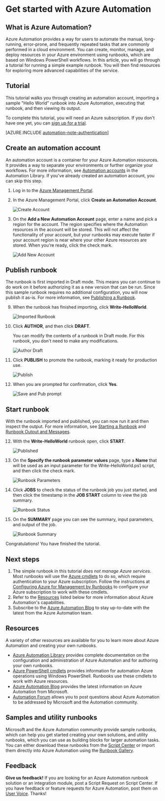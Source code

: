 <!-- deleted in Global -->

<properties
	pageTitle="Get Started with Azure Automation | Azure"
	description="Learn how to import and run an automation job in Azure."
	services="automation"
	documentationCenter=""
	authors="bwren"
	manager="stevenka"
	editor=""/>

<tags
	ms.service="automation"
	ms.date="09/08/2015"
	wacn.date=""/>


# Get started with Azure Automation

## What is Azure Automation?

Azure Automation provides a way for users to automate the manual, long-running, error-prone, and frequently repeated tasks that are commonly performed in a cloud environment. You can create, monitor, manage, and deploy resources in your Azure environment using runbooks, which are based on Windows PowerShell workflows. In this article, you will go through a tutorial for running a simple example runbook. You will then find resources for exploring more advanced capabilities of the service.

## Tutorial
This tutorial walks you through creating an automation account, importing a sample "Hello World" runbook into Azure Automation, executing that runbook, and then viewing its output.

To complete this tutorial, you will need an Azure subscription. If you don't have one yet, you can [sign up for a trial](/pricing/1rmb-trial/)</a>.

[AZURE.INCLUDE [automation-note-authentication](../includes/automation-note-authentication.md)]

## <a name="automationaccount"></a>Create an automation account

An automation account is a container for your Azure Automation resources. It provides a way to separate your environments or further organize your workflows. For more information, see [Automation accounts](/documentation/articles/automation-configuring/) in the Automation Library.  If you've already created an automation account, you can skip this step.

1.	Log in to the [Azure Management Portal](http://manage.windowsazure.cn).

2.	In the Azure Management Portal, click **Create an Automation Account**.  

	![Create Account](./media/automation-create-runbook-from-samples/automation_01_CreateAccount.png)

3.	On the **Add a New Automation Account** page, enter a name and pick a region for the account. The region specifies where the Automation resources in the account will be stored. This will not affect the functionality of your account, but your runbooks may execute faster if your account region is near where your other Azure resources are stored. When you're ready, click the check mark.

	![Add New Account](./media/automation-create-runbook-from-samples/automation_02_addnewautoacct.png)

## <a name="publishrunbook"></a>Publish runbook

The runbook is first imported in Draft mode. This means you can continue to do work on it before authorizing it as a new version that can be run. Since this sample runbook requires no additional configuration, you will now publish it as-is.  For more information, see [Publishing a Runbook](/documentation/articles/automation-edit-textual-runbook/).

9.	When the runbook has finished importing, click **Write-HelloWorld**.

	![Imported Runbook](./media/automation-create-runbook-from-samples/automation_07_ImportedRunbook.png)

9.	Click **AUTHOR**, and then click **DRAFT**.  

	You can modify the contents of a runbook in Draft mode. For this runbook, you don't need to make any modifications.

	![Author Draft](./media/automation-create-runbook-from-samples/automation_08_AuthorDraft.png)  

10.	Click **PUBLISH** to promote the runbook, marking it ready for production use.

	![Publish](./media/automation-create-runbook-from-samples/automation_085_Publish.png)

11.	When you are prompted for confirmation, click **Yes**.

	![Save and Pub prompt](./media/automation-create-runbook-from-samples/automation_09_SavePubPrompt.png)

## <a name="startrunbook"></a>Start runbook

With the runbook imported and published, you can now run it and then inspect the output.  For more information, see [Starting a Runbook](/documentation/articles/automation-starting-a-runbook/) and [Runbook Output and Messages](/documentation/articles/automation-runbook-output-and-messages/).

12.	With the **Write-HelloWorld** runbook open, click **START**.

	![Published](./media/automation-create-runbook-from-samples/automation_10_PublishStart.png)

13.	On the **Specify the runbook parameter values** page, type a **Name** that will be used as an input parameter for the Write-HelloWorld.ps1 script, and then click the check mark.

	![Runbook Parameters](./media/automation-create-runbook-from-samples/automation_11_RunbookParams.png)

14.	Click **JOBS** to check the status of the runbook job you just started, and then click the timestamp in the **JOB START** column to view the job summary.

	![Runbook Status](./media/automation-create-runbook-from-samples/automation_12_RunbookStatus.png)

15.	On the **SUMMARY** page you can see the summary, input parameters, and output of the job.

	![Runbook Summary](./media/automation-create-runbook-from-samples/automation_13_RunbookSummary_callouts.png)

Congratulations! You have finished the tutorial.

## <a name="nextsteps"></a>Next steps
1. The simple runbook in this tutorial *does not manage Azure services*. Most runbooks will use the [Azure cmdlets](http://msdn.microsoft.com/zh-cn/library/jj156055.aspx) to do so, which require authentication to your Azure subscription. Follow the instructions at [Configuring Azure for Management by Runbooks](/documentation/articles/automation-configuring/) to configure your Azure subscription to work with these cmdlets.  
2. Refer to the [Resources](#resources) listed below for more information about Azure Automation's capabilities.
3. Subscribe to the [Azure Automation Blog](http://azure.microsoft.com/blog/tag/azure-automation) to stay up-to-date with the latest from the Azure Automation team.

## <a name="resources"></a>Resources

A variety of other resources are available for you to learn more about Azure Automation and creating your own runbooks.

- [Azure Automation Library](/documentation/services/automation/) provides complete documentation on the configuration and administration of Azure Automation and for authoring your own runbooks.
- [Azure PowerShell cmdlets](http://msdn.microsoft.com/zh-cn/library/jj156055.aspx) provides information for automation Azure operations using Windows PowerShell.  Runbooks use these cmdlets to work with Azure resources.
- [Azure Automation Blog](http://azure.microsoft.com/blog/tag/azure-automation) provides the latest information on Azure Automation from Microsoft.
- [Automation Forum](https://social.msdn.microsoft.com/Forums/azure/zh-cn/home?forum=azureautomation) allows you to post questions about Azure Automation to be addressed by Microsoft and the Automation community.


## Samples and utility runbooks

Microsoft and the Azure Automation community provide sample runbooks, which can help you get started creating your own solutions, and utility runbooks, which you can use as building blocks for larger automation tasks. You can either download these runbooks from the [Script Center](http://azure.microsoft.com/documentation/scripts/) or import them directly into Azure Automation using the [Runbook Gallery](/documentation/articles/automation-runbook-gallery/).


## Feedback

**Give us feedback!**  If you are looking for an Azure Automation runbook solution or an integration module, post a Script Request on Script Center. If you have feedback or feature requests for Azure Automation, post them on [User Voice](/product-feedback). Thanks!
